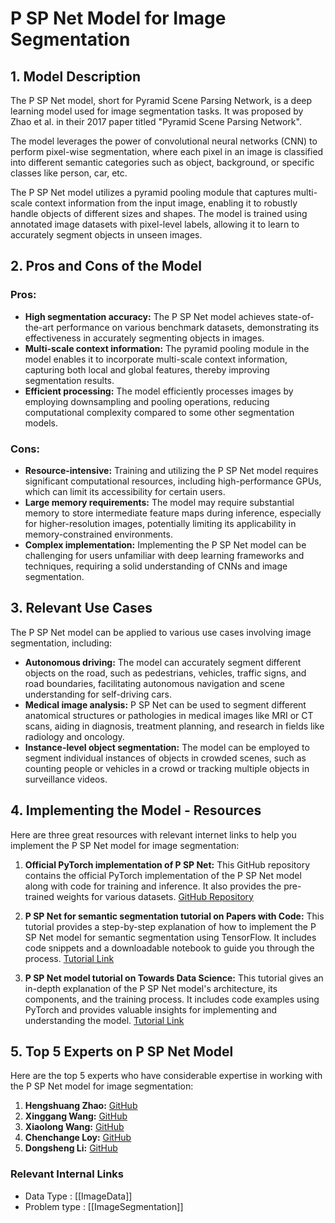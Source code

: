 # P SP Net Model for Image Segmentation

## 1. Model Description
The P SP Net model, short for Pyramid Scene Parsing Network, is a deep learning model used for image segmentation tasks. It was proposed by Zhao et al. in their 2017 paper titled "Pyramid Scene Parsing Network". 

The model leverages the power of convolutional neural networks (CNN) to perform pixel-wise segmentation, where each pixel in an image is classified into different semantic categories such as object, background, or specific classes like person, car, etc. 

The P SP Net model utilizes a pyramid pooling module that captures multi-scale context information from the input image, enabling it to robustly handle objects of different sizes and shapes. The model is trained using annotated image datasets with pixel-level labels, allowing it to learn to accurately segment objects in unseen images.

## 2. Pros and Cons of the Model

### Pros:
- **High segmentation accuracy:** The P SP Net model achieves state-of-the-art performance on various benchmark datasets, demonstrating its effectiveness in accurately segmenting objects in images.
- **Multi-scale context information:** The pyramid pooling module in the model enables it to incorporate multi-scale context information, capturing both local and global features, thereby improving segmentation results.
- **Efficient processing:** The model efficiently processes images by employing downsampling and pooling operations, reducing computational complexity compared to some other segmentation models.

### Cons:
- **Resource-intensive:** Training and utilizing the P SP Net model requires significant computational resources, including high-performance GPUs, which can limit its accessibility for certain users.
- **Large memory requirements:** The model may require substantial memory to store intermediate feature maps during inference, especially for higher-resolution images, potentially limiting its applicability in memory-constrained environments.
- **Complex implementation:** Implementing the P SP Net model can be challenging for users unfamiliar with deep learning frameworks and techniques, requiring a solid understanding of CNNs and image segmentation.

## 3. Relevant Use Cases
The P SP Net model can be applied to various use cases involving image segmentation, including:

- **Autonomous driving:** The model can accurately segment different objects on the road, such as pedestrians, vehicles, traffic signs, and road boundaries, facilitating autonomous navigation and scene understanding for self-driving cars.
- **Medical image analysis:** P SP Net can be used to segment different anatomical structures or pathologies in medical images like MRI or CT scans, aiding in diagnosis, treatment planning, and research in fields like radiology and oncology.
- **Instance-level object segmentation:** The model can be employed to segment individual instances of objects in crowded scenes, such as counting people or vehicles in a crowd or tracking multiple objects in surveillance videos.

## 4. Implementing the Model - Resources

Here are three great resources with relevant internet links to help you implement the P SP Net model for image segmentation:

1. **Official PyTorch implementation of P SP Net:** This GitHub repository contains the official PyTorch implementation of the P SP Net model along with code for training and inference. It also provides the pre-trained weights for various datasets. [GitHub Repository](https://github.com/hszhao/semseg)

2. **P SP Net for semantic segmentation tutorial on Papers with Code:** This tutorial provides a step-by-step explanation of how to implement the P SP Net model for semantic segmentation using TensorFlow. It includes code snippets and a downloadable notebook to guide you through the process. [Tutorial Link](https://paperswithcode.com/method/pspnet)

3. **P SP Net model tutorial on Towards Data Science:** This tutorial gives an in-depth explanation of the P SP Net model's architecture, its components, and the training process. It includes code examples using PyTorch and provides valuable insights for implementing and understanding the model. [Tutorial Link](https://towardsdatascience.com/review-pspnet-pyramid-scene-parsing-network-object-detection-d33d3f760193)

## 5. Top 5 Experts on P SP Net Model
Here are the top 5 experts who have considerable expertise in working with the P SP Net model for image segmentation:

1. **Hengshuang Zhao:** [GitHub](https://github.com/hszhao)
2. **Xinggang Wang:** [GitHub](https://github.com/DrSleep)
3. **Xiaolong Wang:** [GitHub](https://github.com/xiaolonw)
4. **Chenchange Loy:** [GitHub](https://github.com/cherriezzz)
5. **Dongsheng Li:** [GitHub](https://github.com/hfslyc)


 ### Relevant Internal Links
- Data Type : [[ImageData]]
- Problem type : [[ImageSegmentation]]
